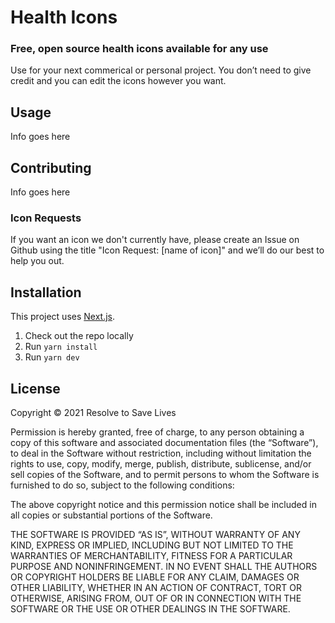 # Health Icons

### Free, open source health icons available for any use

Use for your next commerical or personal project. You don’t need to give credit and you can edit the icons however you want.

## Usage

Info goes here

## Contributing

Info goes here

### Icon Requests

If you want an icon we don't currently have, please create an Issue on Github using the title "Icon Request: [name of icon]" and we’ll do our best to help you out.

## Installation

This project uses [Next.js](https://nextjs.org).

1. Check out the repo locally
2. Run `yarn install`
3. Run `yarn dev`

## License

Copyright © 2021 Resolve to Save Lives

Permission is hereby granted, free of charge, to any person obtaining a copy of this software and associated documentation files (the “Software”), to deal in the Software without restriction, including without limitation the rights to use, copy, modify, merge, publish, distribute, sublicense, and/or sell copies of the Software, and to permit persons to whom the Software is furnished to do so, subject to the following conditions:

The above copyright notice and this permission notice shall be included in all copies or substantial portions of the Software.

THE SOFTWARE IS PROVIDED “AS IS”, WITHOUT WARRANTY OF ANY KIND, EXPRESS OR IMPLIED, INCLUDING BUT NOT LIMITED TO THE WARRANTIES OF MERCHANTABILITY, FITNESS FOR A PARTICULAR PURPOSE AND NONINFRINGEMENT. IN NO EVENT SHALL THE AUTHORS OR COPYRIGHT HOLDERS BE LIABLE FOR ANY CLAIM, DAMAGES OR OTHER LIABILITY, WHETHER IN AN ACTION OF CONTRACT, TORT OR OTHERWISE, ARISING FROM, OUT OF OR IN CONNECTION WITH THE SOFTWARE OR THE USE OR OTHER DEALINGS IN THE SOFTWARE.
